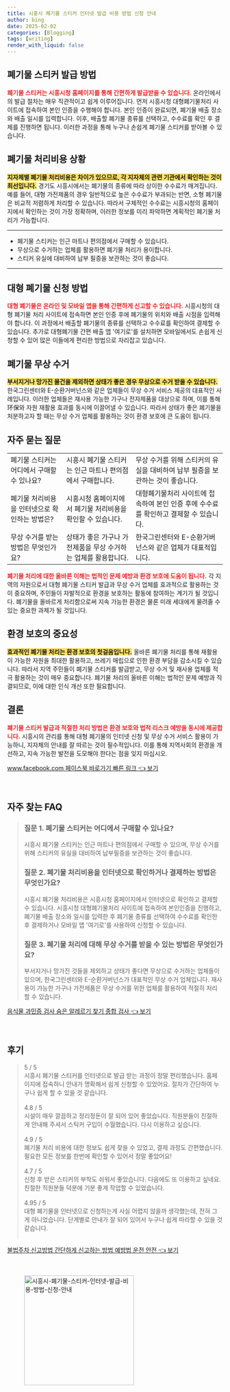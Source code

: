 ```yaml
---
title: 시흥시 폐기물 스티커 인터넷 발급 비용 방법 신청 안내
author: bing
date: 2025-02-02
categories: [Blogging]
tags: [writing]
render_with_liquid: false
---
```



<h2 id='폐기물_스티커_발급_방법'>폐기물 스티커 발급 방법</h2>

<p><b><span style="color: #ee2323;">폐기물 스티커는 시흥시청 홈페이지를 통해 간편하게 발급받을 수 있습니다.</span></b> 온라인에서의 발급 절차는 매우 직관적이고 쉽게 이루어집니다. 먼저 시흥시청 대형폐기물처리 사이트에 접속하여 본인 인증을 수행해야 합니다. 본인 인증이 완료되면, 폐기물 배출 장소와 배출 일시를 입력합니다. 이후, 배출할 폐기물 종류를 선택하고, 수수료를 확인 후 결제를 진행하면 됩니다. 이러한 과정을 통해 누구나 손쉽게 폐기물 스티커를 받아볼 수 있습니다.</p>

<h2 id='폐기물_처리비용_상황'>폐기물 처리비용 상황</h2>

<p><b><span style="background-color: #ffe066;">지자체별 폐기물 처리비용은 차이가 있으므로, 각 지자체의 관련 기관에서 확인하는 것이 최선입니다.</span></b> 경기도 시흥시에서는 폐기물의 종류에 따라 상이한 수수료가 매겨집니다. 예를 들어, 대형 가전제품의 경우 일반적으로 높은 수수료가 부과되는 반면, 소형 폐기물은 비교적 저렴하게 처리할 수 있습니다. 따라서 구체적인 수수료는 시흥시청의 홈페이지에서 확인하는 것이 가장 정확하며, 이러한 정보를 미리 파악하면 계획적인 폐기물 처리가 가능합니다.</p>

<hr />

<ul>
    <li>폐기물 스티커는 인근 마트나 편의점에서 구매할 수 있습니다.</li>
    <li>무상으로 수거하는 업체를 활용하면 폐기물 처리가 용이합니다.</li>
    <li>스티커 유실에 대비하여 납부 필증을 보관하는 것이 좋습니다.</li>
</ul>

<hr />

<h2 id='대형_폐기물_신청'>대형 폐기물 신청 방법</h2>

<p><b><span style="color: #ee2323;">대형 폐기물은 온라인 및 모바일 앱을 통해 간편하게 신고할 수 있습니다.</span></b> 시흥시청의 대형 폐기물 처리 사이트에 접속하면 본인 인증 후에 폐기물의 위치와 배출 시점을 입력해야 합니다. 이 과정에서 배출할 폐기물의 종류를 선택하고 수수료를 확인하여 결제할 수 있습니다. 추가로 대형폐기물 간편 배출 앱 '여기로'를 설치하면 모바일에서도 손쉽게 신청할 수 있어 많은 이들에게 편리한 방법으로 자리잡고 있습니다.</p>

<h2 id='폐기물_무상_수거'>폐기물 무상 수거</h2>

<p><b><span style="background-color: #ffe066;">부서지거나 망가진 물건을 제외하면 상태가 좋은 경우 무상으로 수거 받을 수 있습니다.</span></b> 한국그린센터와 E-순환거버넌스와 같은 업체들이 무상 수거 서비스 제공의 대표적인 사례입니다. 이러한 업체들은 재사용 가능한 가구나 전자제품을 대상으로 하며, 이를 통해环保와 자원 재활용 효과를 동시에 이끌어낼 수 있습니다. 따라서 상태가 좋은 폐기물을 처분하고자 할 때는 무상 수거 업체를 활용하는 것이 환경 보호에 큰 도움이 됩니다.</p>

<h2 id='자주_묻는_질문'>자주 묻는 질문</h2>

<table>
    <tr>
        <td>폐기물 스티커는 어디에서 구매할 수 있나요?</td>
        <td>시흥시 폐기물 스티커는 인근 마트나 편의점에서 구매합니다.</td>
        <td>무상 수거를 위해 스티커의 유실을 대비하여 납부 필증을 보관하는 것이 좋습니다.</td>
    </tr>
    <tr>
        <td>폐기물 처리비용을 인터넷으로 확인하는 방법은?</td>
        <td>시흥시청 홈페이지에서 폐기물 처리비용을 확인할 수 있습니다.</td>
        <td>대형폐기물처리 사이트에 접속하여 본인 인증 후에 수수료를 확인하고 결제할 수 있습니다.</td>
    </tr>
    <tr>
        <td>무상 수거를 받는 방법은 무엇인가요?</td>
        <td>상태가 좋은 가구나 가전제품을 무상 수거하는 업체를 활용합니다.</td>
        <td>한국그린센터와 E-순환거버넌스와 같은 업체가 대표적입니다.</td>
    </tr>
</table>

<p><b><span style="color: #ee2323;">폐기물 처리에 대한 올바른 이해는 법적인 문제 예방과 환경 보호에 도움이 됩니다.</span></b> 각 지역의 자원으로서 대형 폐기물 스티커 발급과 무상 수거 업체를 효과적으로 활용하는 것이 중요하며, 주민들이 자발적으로 환경을 보호하는 활동에 참여하는 계기가 될 것입니다. 폐기물을 올바르게 처리함으로써 지속 가능한 환경은 물론 미래 세대에게 물려줄 수 있는 중요한 과제가 될 것입니다.</p>

<h2 id='환경_보호_중요성'>환경 보호의 중요성</h2>

<p><b><span style="background-color: #ffe066;">효과적인 폐기물 처리는 환경 보호의 첫걸음입니다.</span></b> 올바른 폐기물 처리를 통해 재활용이 가능한 자원을 최대한 활용하고, 쓰레기 매립으로 인한 환경 부담을 감소시킬 수 있습니다. 따라서 지역 주민들이 폐기물 스티커를 발급받고, 무상 수거 및 재사용 업체를 적극 활용하는 것이 매우 중요합니다. 폐기물 처리의 올바른 이해는 법적인 문제 예방과 직결되므로, 이에 대한 인식 개선 또한 필요합니다.</p>

<h2 id='결론'>결론</h2>

<p><b><span style="color: #ee2323;">폐기물 스티커 발급과 적절한 처리 방법은 환경 보호와 법적 리스크 예방을 동시에 제공합니다.</span></b> 시흥시의 관리를 통해 대형 폐기물의 인터넷 신청 및 무상 수거 서비스 활용이 가능하니, 지자체의 안내를 잘 따르는 것이 필수적입니다. 이를 통해 지역사회의 환경을 개선하고, 지속 가능한 발전을 도모해야 한다는 점을 잊지 마십시오.</p>


<p><a class="click-button" title="www.facebook.com 페이스북 바로가기 빠른 링크" href="https://adkhouse.github.io/posts/www.facebook.com-%ED%8E%98%EC%9D%B4%EC%8A%A4%EB%B6%81-%EB%B0%94%EB%A1%9C%EA%B0%80%EA%B8%B0-%EB%B9%A0%EB%A5%B8-%EB%A7%81%ED%81%AC/" rel="dofollow">www.facebook.com 페이스북 바로가기 빠른 링크 👈 보기</a></p><br>
<h2 id='자주_찾는_FAQ'>자주 찾는 FAQ</h2>
<div itemscope="" itemtype="https://schema.org/FAQPage"> 
<blockquote> 
<div itemscope="" itemprop="mainEntity" itemtype="https://schema.org/Question"> 
<h3 itemprop="name">질문 1. 폐기물 스티커는 어디에서 구매할 수 있나요?</h3> 
<div itemscope="" itemprop="acceptedAnswer" itemtype="https://schema.org/Answer"> 
<span itemprop="text"> 
<p>시흥시 폐기물 스티커는 인근 마트나 편의점에서 구매할 수 있으며, 무상 수거를 위해 스티커의 유실을 대비하여 납부필증을 보관하는 것이 좋습니다.</p> 
</span> 
</div> 
</div> 

<div itemscope="" itemprop="mainEntity" itemtype="https://schema.org/Question"> 
<h3 itemprop="name">질문 2. 폐기물 처리비용을 인터넷으로 확인하거나 결제하는 방법은 무엇인가요?</h3> 
<div itemscope="" itemprop="acceptedAnswer" itemtype="https://schema.org/Answer"> 
<span itemprop="text"> 
<p>시흥시 폐기물 처리비용은 시흥시청 홈페이지에서 인터넷으로 확인하고 결제할 수 있습니다. 시흥시청 대형폐기물처리 사이트에 접속하여 본인인증을 진행하고, 폐기물 배출 장소와 일시를 입력한 후 폐기물 종류를 선택하여 수수료를 확인한 후 결제하거나 모바일 앱 '여기로'를 사용하여 신청할 수 있습니다.</p> 
</span> 
</div> 
</div> 

<div itemscope="" itemprop="mainEntity" itemtype="https://schema.org/Question"> 
<h3 itemprop="name">질문 3. 폐기물 처리에 대해 무상 수거를 받을 수 있는 방법은 무엇인가요?</h3> 
<div itemscope="" itemprop="acceptedAnswer" itemtype="https://schema.org/Answer"> 
<span itemprop="text"> 
<p>부서지거나 망가진 것들을 제외하고 상태가 좋다면 무상으로 수거하는 업체들이 있으며, 한국그린센터와 E-순환거버넌스가 대표적인 무상 수거 업체입니다. 재사용이 가능한 가구나 가전제품은 무상 수거를 위한 업체를 활용하여 적절히 처리할 수 있습니다.</p> 
</span> 
</div> 
</div> 
</blockquote> 
</div>
<p><a class="click-button" title="음식물 과민증 검사 숨은 알레르기 찾기 종합 검사" href="https://adkhouse.github.io/posts/%EC%9D%8C%EC%8B%9D%EB%AC%BC-%EA%B3%BC%EB%AF%BC%EC%A6%9D-%EA%B2%80%EC%82%AC-%EC%88%A8%EC%9D%80-%EC%95%8C%EB%A0%88%EB%A5%B4%EA%B8%B0-%EC%B0%BE%EA%B8%B0-%EC%A2%85%ED%95%A9-%EA%B2%80%EC%82%AC/" rel="dofollow">음식물 과민증 검사 숨은 알레르기 찾기 종합 검사 👈 보기</a></p><br>
<h2 id='후기'>후기</h2>
<div itemscope itemtype="https://schema.org/Product">
  <blockquote>
  <div itemprop="review" itemscope itemtype="https://schema.org/Review">
      <div itemprop="reviewRating" itemscope itemtype="https://schema.org/Rating"> <span itemprop="ratingValue">5</span> / <span itemprop="bestRating">5</span> </div>
      <span itemprop="reviewBody">시흥시 폐기물 스티커를 인터넷으로 발급 받는 과정이 정말 편리했습니다. 홈페이지에 접속하니 안내가 명확해서 쉽게 신청할 수 있었어요. 절차가 간단하여 누구나 쉽게 할 수 있을 것 같습니다.</span>
  </div>
  <br>
  <div itemprop="review" itemscope itemtype="https://schema.org/Review">
      <div itemprop="reviewRating" itemscope itemtype="https://schema.org/Rating"> <span itemprop="ratingValue">4.8</span> / <span itemprop="bestRating">5</span> </div>
      <span itemprop="reviewBody">시설이 매우 깔끔하고 정리정돈이 잘 되어 있어 좋았습니다. 직원분들이 친절하게 안내해 주셔서 스틱커 구입이 수월했습니다. 다시 이용하고 싶습니다.</span>
  </div>
  <br>
  <div itemprop="review" itemscope itemtype="https://schema.org/Review">
      <div itemprop="reviewRating" itemscope itemtype="https://schema.org/Rating"> <span itemprop="ratingValue">4.9</span> / <span itemprop="bestRating">5</span> </div>
      <span itemprop="reviewBody">폐기물 처리 비용에 대한 정보도 쉽게 찾을 수 있었고, 결제 과정도 간편했습니다. 필요한 모든 정보를 한번에 확인할 수 있어서 정말 좋았어요!</span>
  </div>
  <br>
  <div itemprop="review" itemscope itemtype="https://schema.org/Review">
      <div itemprop="reviewRating" itemscope itemtype="https://schema.org/Rating"> <span itemprop="ratingValue">4.7</span> / <span itemprop="bestRating">5</span> </div>
      <span itemprop="reviewBody">신청 후 받은 스티커의 부착도 쉬워서 좋았습니다. 다음에도 또 이용하고 싶네요. 친절한 직원분들 덕분에 기분 좋게 작업할 수 있었습니다.</span>
  </div>
  <br>
  <div itemprop="review" itemscope itemtype="https://schema.org/Review">
      <div itemprop="reviewRating" itemscope itemtype="https://schema.org/Rating"> <span itemprop="ratingValue">4.95</span> / <span itemprop="bestRating">5</span> </div>
      <span itemprop="reviewBody">대형 폐기물을 인터넷으로 신청하는게 사실 어렵지 않을까 생각했는데, 전혀 그게 아니었습니다. 단계별로 안내가 잘 되어 있어서 누구나 쉽게 따라할 수 있을 것 같습니다.</span>
  </div>
  <br>
  </blockquote>
</div>
<p><a class="click-button" title="불법주차 신고방법 간단하게 신고하는 방법 예방법 운전 안전" href="https://adkhouse.github.io/posts/%EB%B6%88%EB%B2%95%EC%A3%BC%EC%B0%A8-%EC%8B%A0%EA%B3%A0%EB%B0%A9%EB%B2%95-%EA%B0%84%EB%8B%A8%ED%95%98%EA%B2%8C-%EC%8B%A0%EA%B3%A0%ED%95%98%EB%8A%94-%EB%B0%A9%EB%B2%95-%EC%98%88%EB%B0%A9%EB%B2%95-%EC%9A%B4%EC%A0%84-%EC%95%88%EC%A0%84/" rel="dofollow">불법주차 신고방법 간단하게 신고하는 방법 예방법 운전 안전 👈 보기</a></p><br>
<figure class="image"><img src="https://adkhouse.github.io/assets/img/thumbnail/시흥시-폐기물-스티커-인터넷-발급-비용-방법-신청-안내.webp" alt="시흥시-폐기물-스티커-인터넷-발급-비용-방법-신청-안내" width="256" height="256"></figure>